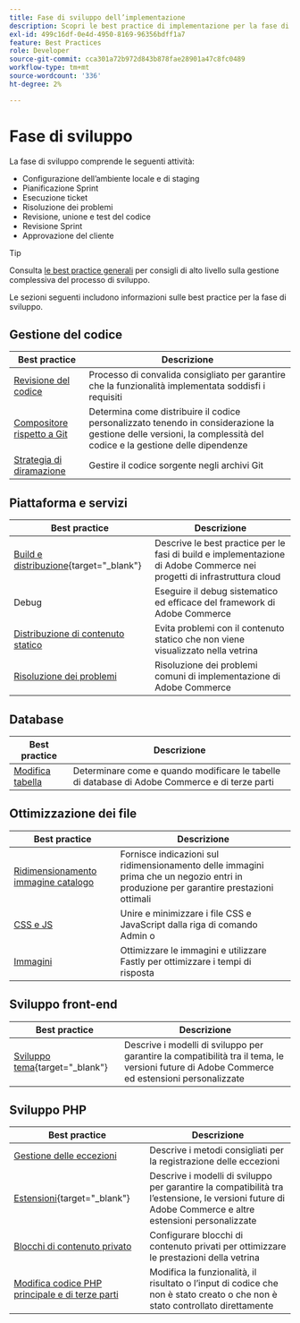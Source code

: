 ```yaml
---
title: Fase di sviluppo dell’implementazione
description: Scopri le best practice di implementazione per la fase di sviluppo dei progetti Adobe Commerce.
exl-id: 499c16df-0e4d-4950-8169-96356bdff1a7
feature: Best Practices
role: Developer
source-git-commit: cca301a72b972d843b878fae28901a47c8fc0489
workflow-type: tm+mt
source-wordcount: '336'
ht-degree: 2%

---
```



# Fase di sviluppo

La fase di sviluppo comprende le seguenti attività:

- Configurazione dell’ambiente locale e di staging
- Pianificazione Sprint
- Esecuzione ticket
- Risoluzione dei problemi
- Revisione, unione e test del codice
- Revisione Sprint
- Approvazione del cliente

>[!TIP]
>
>Consulta [le best practice generali](general.md) per consigli di alto livello sulla gestione complessiva del processo di sviluppo.

Le sezioni seguenti includono informazioni sulle best practice per la fase di sviluppo.

## Gestione del codice

| Best practice | Descrizione |
|-----------------------------------------------------------------|--------------------------------------------------------------------------------------------------------------------------------------|
| [Revisione del codice](code-review.md) | Processo di convalida consigliato per garantire che la funzionalità implementata soddisfi i requisiti |
| [Compositore rispetto a Git](code-management.md) | Determina come distribuire il codice personalizzato tenendo in considerazione la gestione delle versioni, la complessità del codice e la gestione delle dipendenze |
| [Strategia di diramazione](git-branching.md) | Gestire il codice sorgente negli archivi Git |

## Piattaforma e servizi

| Best practice | Descrizione |
|--------------------------------------------------------------------------------------------------------------------------------------------------------|-------------------------------------------------------------------------------------------------------------|
| [Build e distribuzione](https://experienceleague.adobe.com/docs/commerce-cloud-service/user-guide/develop/deploy/best-practices.html?lang=it){target="_blank"} | Descrive le best practice per le fasi di build e implementazione di Adobe Commerce nei progetti di infrastruttura cloud |
| Debug | Eseguire il debug sistematico ed efficace del framework di Adobe Commerce |
| [Distribuzione di contenuto statico](static-content-deployment.md) | Evita problemi con il contenuto statico che non viene visualizzato nella vetrina |
| [Risoluzione dei problemi](troubleshooting.md) | Risoluzione dei problemi comuni di implementazione di Adobe Commerce |

## Database

| Best practice | Descrizione |
|----------------------------------------------------------------|---------------------------------------------------------------------------------|
| [Modifica tabella](modifying-core-and-third-party-tables.md) | Determinare come e quando modificare le tabelle di database di Adobe Commerce e di terze parti |

## Ottimizzazione dei file

| Best practice | Descrizione |
|-----------------------------------------------------|-----------------------------------------------------------------------------------------------------------|
| [Ridimensionamento immagine catalogo](catalog-image-resizing.md) | Fornisce indicazioni sul ridimensionamento delle immagini prima che un negozio entri in produzione per garantire prestazioni ottimali |
| [CSS e JS](optimize-css-js-files.md) | Unire e minimizzare i file CSS e JavaScript dalla riga di comando Admin o |
| [Immagini](image-optimization.md) | Ottimizzare le immagini e utilizzare Fastly per ottimizzare i tempi di risposta |

## Sviluppo front-end

| Best practice | Descrizione |
|----------------------------------------------------------------------------------------------------------------|------------------------------------------------------------------------------------------------------------------------------------------|
| [Sviluppo tema](https://developer.adobe.com/commerce/frontend-core/guide/best-practices/){target="_blank"} | Descrive i modelli di sviluppo per garantire la compatibilità tra il tema, le versioni future di Adobe Commerce ed estensioni personalizzate |

## Sviluppo PHP

| Best practice | Descrizione |
|-----------------------------------------------------------------------------------------|----------------------------------------------------------------------------------------------------------------------------------------------------|
| [Gestione delle eccezioni](exception-handling.md) | Descrive i metodi consigliati per la registrazione delle eccezioni |
| [Estensioni](https://developer.adobe.com/commerce/php/best-practices/){target="_blank"} | Descrive i modelli di sviluppo per garantire la compatibilità tra l’estensione, le versioni future di Adobe Commerce e altre estensioni personalizzate |
| [Blocchi di contenuto privato](private-content-block-configuration.md) | Configurare blocchi di contenuto privati per ottimizzare le prestazioni della vetrina |
| [Modifica codice PHP principale e di terze parti](modifying-core-and-third-party-code.md) | Modifica la funzionalità, il risultato o l’input di codice che non è stato creato o che non è stato controllato direttamente |
